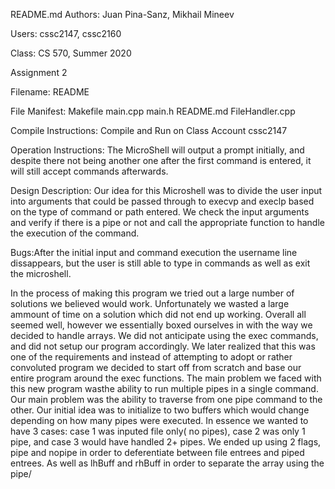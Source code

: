 README.md
Authors: Juan Pina-Sanz, Mikhail Mineev

Users: cssc2147, cssc2160

Class: CS 570, Summer 2020

Assignment 2

Filename: README

File Manifest: Makefile main.cpp main.h README.md FileHandler.cpp

Compile Instructions: Compile and Run on Class Account cssc2147

Operation Instructions: The MicroShell will output a prompt initially, and despite there not being another one after the first command is entered, it will still accept commands afterwards.

Design Description: Our idea for this Microshell was to divide the user input into arguments that could be passed through to execvp and execlp based on the type of command or path entered. We check the input arguments and verify if there is a pipe or not and call the appropriate function to handle the execution of the command.

Bugs:After the initial input and command execution the username line dissappears, but the user is still able to type in commands as well as exit the microshell.


In the process of making this program we tried out a large number of solutions we believed would work. Unfortunately we wasted a large ammount of time on a solution which did not end up working. Overall all seemed well, however we essentially boxed ourselves in with the way we decided to handle arrays. We did not anticipate using the exec commands, and did not setup our program accordingly. We later realized that this was one of the requirements and instead of attempting to adopt or rather convoluted program we decided to start off from scratch and base our entire program around the exec functions. The main problem we faced with this new program wasthe ability to run multiple pipes in a single command. Our main problem was the ability to traverse from one pipe command to the other. Our initial idea was to initialize to two buffers which would change depending on how many pipes were executed. In essence we wanted to have 3 cases: case 1 was inputed file only( no pipes), case 2 was only 1 pipe, and case 3 would have handled 2+ pipes.
We ended up using 2 flags, pipe and nopipe in order to deferentiate between file entrees and piped entrees.  As well as lhBuff and rhBuff in order to separate the array using the pipe/

